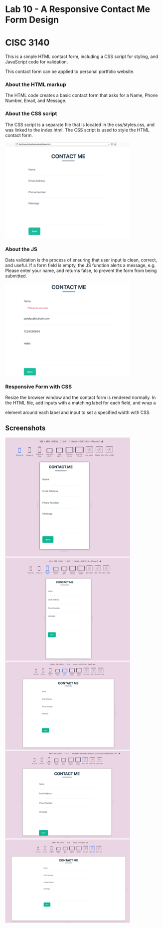 # Lab 10 - A Responsive Contact Me Form Design
# CISC 3140

This is a simple HTML contact form, including a CSS script for styling, and JavaScript code for validation.

This contact form can be applied to personal portfolio website.

### About the HTML markup
The HTML code creates a basic contact form that asks for a Name, Phone Number, Email, and Message.

### About the CSS script
The CSS script is a separate file that is located in the css/styles.css, and was linked to the index.html. The CSS script is used to style the HTML contact form.

<img src="img/contact.png" alt="contact-form" width="400"/>

### About the JS
Data validation is the process of ensuring that user input is clean, correct, and useful.
If a form field is empty, the JS function alerts a message, e.g. Please enter your name, and returns false, to prevent the form from being submitted.

<img src="img/validation.png" alt="contact-form" width="400"/>

### Responsive Form with CSS
Resize the browser window and the contact form is rendered normally. In the HTML file, add inputs with a matching label for each field, and wrap a <div> element  around each label and input to set a specified width with CSS.

## Screenshots
<img src="img/ip.png" alt="iphone 8" width="400"/>
<img src="img/ip8.png" alt="iphone 8" width="400"/>
<img src="img/iPad.png" alt="iPad" width="400"/>
<img src="img/800.png" alt="800*600" width="400"/>
<img src="img/1366.png" alt="1366*768" width="400"/>



